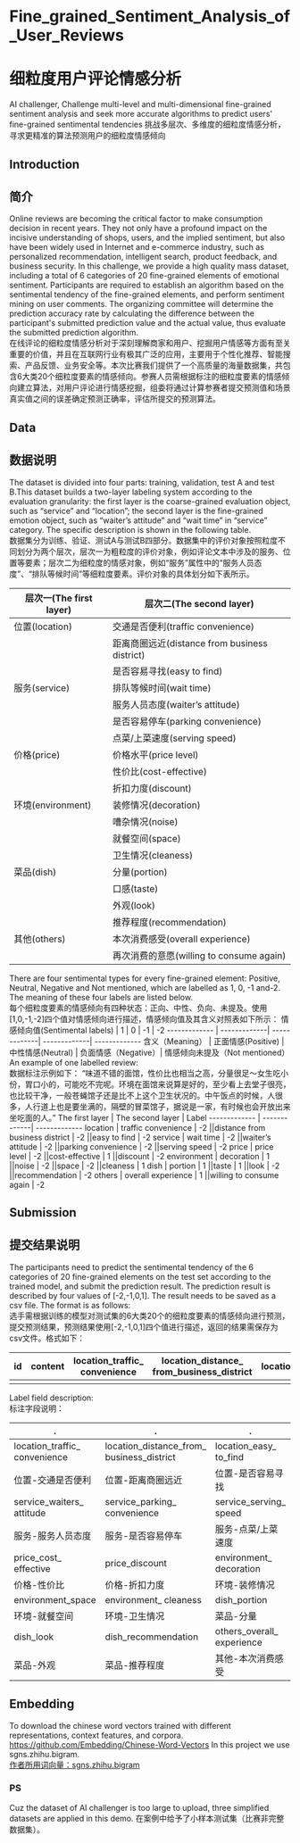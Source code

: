 # Fine_grained_Sentiment_Analysis_of_User_Reviews
# 细粒度用户评论情感分析
AI challenger, Challenge multi-level and multi-dimensional fine-grained sentiment analysis and seek more accurate algorithms to predict users' fine-grained sentimental tendencies
挑战多层次、多维度的细粒度情感分析，寻求更精准的算法预测用户的细粒度情感倾向

## Introduction
## 简介
Online reviews are becoming the critical factor to make consumption decision in recent years. They not only have a profound impact on the incisive understanding of shops, users, and the implied sentiment, but also have been widely used in Internet and e-commerce industry, such as personalized recommendation, intelligent search, product feedback, and business security. In this challenge, we provide a high quality mass dataset, including a total of 6 categories of 20 fine-grained elements of emotional sentiment. Participants are required to establish an algorithm based on the sentimental tendency of the fine-grained elements, and perform sentiment mining on user comments. The organizing committee will determine the prediction accuracy rate by calculating the difference between the participant's submitted prediction value and the actual value, thus evaluate the submitted prediction algorithm.  
在线评论的细粒度情感分析对于深刻理解商家和用户、挖掘用户情感等方面有至关重要的价值，并且在互联网行业有极其广泛的应用，主要用于个性化推荐、智能搜索、产品反馈、业务安全等。本次比赛我们提供了一个高质量的海量数据集，共包含6大类20个细粒度要素的情感倾向。参赛人员需根据标注的细粒度要素的情感倾向建立算法，对用户评论进行情感挖掘，组委将通过计算参赛者提交预测值和场景真实值之间的误差确定预测正确率，评估所提交的预测算法。
## Data
## 数据说明
The dataset is divided into four parts: training, validation, test A and test B.This dataset builds a two-layer labeling system according to the evaluation granularity:  the first layer is the coarse-grained evaluation object, such as “service” and “location”; the second layer is the fine-grained emotion object, such as “waiter’s attitude” and “wait time” in “service” category. The specific description is shown in the following table.  
数据集分为训练、验证、测试A与测试B四部分。数据集中的评价对象按照粒度不同划分为两个层次，层次一为粗粒度的评价对象，例如评论文本中涉及的服务、位置等要素；层次二为细粒度的情感对象，例如“服务”属性中的“服务人员态度”、“排队等候时间”等细粒度要素。评价对象的具体划分如下表所示。 

层次一(The first layer) |	层次二(The second layer)
  ------------- | -------------
位置(location) |	交通是否便利(traffic convenience)
||距离商圈远近(distance from business district)
||是否容易寻找(easy to find)
服务(service) |	排队等候时间(wait time)
||服务人员态度(waiter’s attitude)
||是否容易停车(parking convenience)
||点菜/上菜速度(serving speed)
价格(price) |	价格水平(price level)
||性价比(cost-effective)
||折扣力度(discount)
环境(environment) |	装修情况(decoration)
||嘈杂情况(noise)
||就餐空间(space)
||卫生情况(cleaness)
菜品(dish) |	分量(portion)
||口感(taste)
||外观(look)
||推荐程度(recommendation)
其他(others) |	本次消费感受(overall experience)
||再次消费的意愿(willing to consume again) 


There are four sentimental types for every fine-grained element: Positive, Neutral, Negative and Not mentioned, which are labelled as 1, 0, -1 and-2. The meaning of these four labels are listed below.  
每个细粒度要素的情感倾向有四种状态：正向、中性、负向、未提及。使用[1,0,-1,-2]四个值对情感倾向进行描述，情感倾向值及其含义对照表如下所示：
 情感倾向值(Sentimental labels) |	1  |	0  |	-1  |	-2
------------- | -------------| -------------| -------------| -------------
含义（Meaning） |	正面情感(Positive)	| 中性情感(Neutral) |	负面情感（Negative）| 	情感倾向未提及（Not mentioned）
An example of one labelled review:  
数据标注示例如下：
    “味道不错的面馆，性价比也相当之高，分量很足～女生吃小份，胃口小的，可能吃不完呢。环境在面馆来说算是好的，至少看上去堂子很亮，也比较干净，一般苍蝇馆子还是比不上这个卫生状况的。中午饭点的时候，人很多，人行道上也是要坐满的，隔壁的冒菜馆子，据说是一家，有时候也会开放出来坐吃面的人。”
 The first layer |	The second layer |	Label
------------- | -------------| -------------
location |	traffic convenience |	-2
||distance from business district |	-2
||easy to find |	-2
service |	wait time |	-2
||waiter’s attitude |	-2
||parking convenience |	-2
||serving speed |	-2
price |	price level |	-2
||cost-effective |	1
||discount |	-2
environment |	decoration |	1
||noise |	-2
||space |	-2
||cleaness |	1
dish |	portion |	1
||taste |	1
||look |	-2
||recommendation |	-2
others |	overall experience |	1
||willing to consume again |	-2 

## Submission
## 提交结果说明
The participants need to predict the sentimental tendency of the 6 categories of 20 fine-grained elements on the test set according to the trained model, and submit the prediction result. The prediction result is described by four values of [-2,-1,0,1]. The result needs to be saved as a csv file. The format is as follows:   
选手需根据训练的模型对测试集的6大类20个的细粒度要素的情感倾向进行预测，提交预测结果，预测结果使用[-2,-1,0,1]四个值进行描述，返回的结果需保存为csv文件。格式如下：

  id |	content |	location_traffic_ convenience |	location_distance_ from_business_district |	location_easy_to_find |...
 ------------- | ------------- | ------------- | ------------- | ------------- | -------------
 |||||| 
  
Label field description:  
标注字段说明：  

 .|.|.|.
------------- | ------------- | ------------- | -------------
location_traffic_ convenience |	location_distance_from_ business_district |	location_easy_ to_find |	service_ wait_time
位置-交通是否便利 |	位置-距离商圈远近 |	位置-是否容易寻找 |	服务-排队等候时间
service_waiters_ attitude |	service_parking_ convenience |	service_serving_ speed | environment_noise
服务-服务人员态度 |	服务-是否容易停车 |	服务-点菜/上菜速度 |	价格-价格水平
price_cost_ effective |	price_discount |	environment_ decoration |	environment_noise
价格-性价比 |	价格-折扣力度 |	环境-装修情况 |	环境-嘈杂情况
environment_space |	environment_ cleaness |	dish_portion |	dish_taste
环境-就餐空间 |	环境-卫生情况 |	菜品-分量 |	菜品-口感
dish_look |	dish_recommendation |	others_overall_ experience |	others_willing_to_ consume_again
菜品-外观 |	菜品-推荐程度 |	其他-本次消费感受 |	其他-再次消费的意愿

## Embedding
To download the chinese word vectors trained with different representations, context features, and corpora.
https://github.com/Embedding/Chinese-Word-Vectors
In this project we use sgns.zhihu.bigram.  
[作者所用词向量：sgns.zhihu.bigram](https://github.com/Embedding/Chinese-Word-Vectors)   
### PS 
Cuz the dataset of AI challenger is too large to upload, three simplified datasets are applied in this demo.
在案例中给予了小样本测试集（比赛非完整数据集）。
